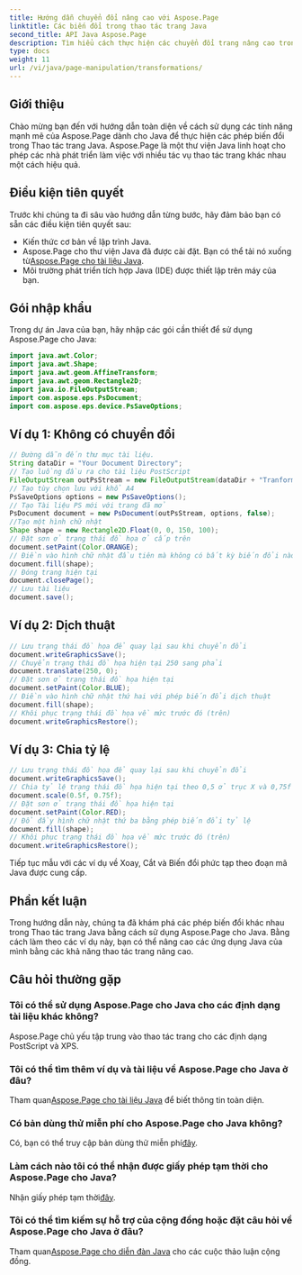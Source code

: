 ```yaml
---
title: Hướng dẫn chuyển đổi nâng cao với Aspose.Page
linktitle: Các biến đổi trong thao tác trang Java
second_title: API Java Aspose.Page
description: Tìm hiểu cách thực hiện các chuyển đổi trang nâng cao trong Java bằng Aspose.Page cho Java. Nâng cao các ứng dụng Java của bạn với khả năng thao tác mạnh mẽ.
type: docs
weight: 11
url: /vi/java/page-manipulation/transformations/
---
```

## Giới thiệu
Chào mừng bạn đến với hướng dẫn toàn diện về cách sử dụng các tính năng mạnh mẽ của Aspose.Page dành cho Java để thực hiện các phép biến đổi trong Thao tác trang Java. Aspose.Page là một thư viện Java linh hoạt cho phép các nhà phát triển làm việc với nhiều tác vụ thao tác trang khác nhau một cách hiệu quả.
## Điều kiện tiên quyết
Trước khi chúng ta đi sâu vào hướng dẫn từng bước, hãy đảm bảo bạn có sẵn các điều kiện tiên quyết sau:
- Kiến thức cơ bản về lập trình Java.
-  Aspose.Page cho thư viện Java đã được cài đặt. Bạn có thể tải nó xuống từ[Aspose.Page cho tài liệu Java](https://reference.aspose.com/page/java/).
- Môi trường phát triển tích hợp Java (IDE) được thiết lập trên máy của bạn.
## Gói nhập khẩu
Trong dự án Java của bạn, hãy nhập các gói cần thiết để sử dụng Aspose.Page cho Java:
```java
import java.awt.Color;
import java.awt.Shape;
import java.awt.geom.AffineTransform;
import java.awt.geom.Rectangle2D;
import java.io.FileOutputStream;
import com.aspose.eps.PsDocument;
import com.aspose.eps.device.PsSaveOptions;

```
## Ví dụ 1: Không có chuyển đổi
```java
// Đường dẫn đến thư mục tài liệu.
String dataDir = "Your Document Directory";
// Tạo luồng đầu ra cho tài liệu PostScript
FileOutputStream outPsStream = new FileOutputStream(dataDir + "Tranformations_outPS.ps");
// Tạo tùy chọn lưu với khổ A4
PsSaveOptions options = new PsSaveOptions();
// Tạo Tài liệu PS mới với trang đã mở
PsDocument document = new PsDocument(outPsStream, options, false);
//Tạo một hình chữ nhật
Shape shape = new Rectangle2D.Float(0, 0, 150, 100);
// Đặt sơn ở trạng thái đồ họa ở cấp trên
document.setPaint(Color.ORANGE);
// Điền vào hình chữ nhật đầu tiên mà không có bất kỳ biến đổi nào.
document.fill(shape);
// Đóng trang hiện tại
document.closePage();
// Lưu tài liệu
document.save();
```
## Ví dụ 2: Dịch thuật
```java
// Lưu trạng thái đồ họa để quay lại sau khi chuyển đổi
document.writeGraphicsSave();
// Chuyển trạng thái đồ họa hiện tại 250 sang phải
document.translate(250, 0);
// Đặt sơn ở trạng thái đồ họa hiện tại
document.setPaint(Color.BLUE);
// Điền vào hình chữ nhật thứ hai với phép biến đổi dịch thuật
document.fill(shape);
// Khôi phục trạng thái đồ họa về mức trước đó (trên)
document.writeGraphicsRestore();
```
## Ví dụ 3: Chia tỷ lệ
```java
// Lưu trạng thái đồ họa để quay lại sau khi chuyển đổi
document.writeGraphicsSave();
// Chia tỷ lệ trạng thái đồ họa hiện tại theo 0,5 ở trục X và 0,75f ở trục Y
document.scale(0.5f, 0.75f);
// Đặt sơn ở trạng thái đồ họa hiện tại
document.setPaint(Color.RED);
// Đổ đầy hình chữ nhật thứ ba bằng phép biến đổi tỷ lệ
document.fill(shape);
// Khôi phục trạng thái đồ họa về mức trước đó (trên)
document.writeGraphicsRestore();
```
Tiếp tục mẫu với các ví dụ về Xoay, Cắt và Biến đổi phức tạp theo đoạn mã Java được cung cấp.
## Phần kết luận
Trong hướng dẫn này, chúng ta đã khám phá các phép biến đổi khác nhau trong Thao tác trang Java bằng cách sử dụng Aspose.Page cho Java. Bằng cách làm theo các ví dụ này, bạn có thể nâng cao các ứng dụng Java của mình bằng các khả năng thao tác trang nâng cao.
## Câu hỏi thường gặp
### Tôi có thể sử dụng Aspose.Page cho Java cho các định dạng tài liệu khác không?
Aspose.Page chủ yếu tập trung vào thao tác trang cho các định dạng PostScript và XPS.
### Tôi có thể tìm thêm ví dụ và tài liệu về Aspose.Page cho Java ở đâu?
 Tham quan[Aspose.Page cho tài liệu Java](https://reference.aspose.com/page/java/) để biết thông tin toàn diện.
### Có bản dùng thử miễn phí cho Aspose.Page cho Java không?
 Có, bạn có thể truy cập bản dùng thử miễn phí[đây](https://releases.aspose.com/).
### Làm cách nào tôi có thể nhận được giấy phép tạm thời cho Aspose.Page cho Java?
 Nhận giấy phép tạm thời[đây](https://purchase.aspose.com/temporary-license/).
### Tôi có thể tìm kiếm sự hỗ trợ của cộng đồng hoặc đặt câu hỏi về Aspose.Page cho Java ở đâu?
 Tham quan[Aspose.Page cho diễn đàn Java](https://forum.aspose.com/c/page/39) cho các cuộc thảo luận cộng đồng.